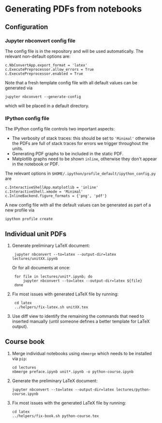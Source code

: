 
# Generating PDFs from notebooks

## Configuration

### Jupyter nbconvert config file

The config file is in the repository and will be used automatically.
The relevant non-default options are:

    c.NbConvertApp.export_format = 'latex'
    c.ExecutePreprocessor.allow_errors = True
    c.ExecutePreprocessor.enabled = True

Note that a fresh template config file with all default values can 
be generated via
    
    jupyter nbconvert --generate-config 

which will be placed in a default directory.

### IPython config file

The IPython config file controls two important aspects:

- The verbosity of stack traces: this should be set to `'Minimal'`
    otherwise the PDFs are full of stack traces for errors we 
    trigger throughout the units.
- Generating PDF graphs to be included in the static PDF.
- Matplotlib graphs need to be shown `inline`, otherwise they don't appear in 
  the notebook or PDF.

The relevant options in `$HOME/.ipython/profile_default/ipython_config.py` are

    c.InteractiveShellApp.matplotlib = 'inline'
    c.InteractiveShell.xmode = 'Minimal'
    c.InlineBackend.figure_formats = {'png', 'pdf'}

A new config file with all the default values can be generated as part
of a new profile via

    ipython profile create

## Individual unit PDFs

1. Generate preliminary LaTeX document:

        jupyter nbconvert --to=latex --output-dir=latex lectures/unitXX.ipynb

    Or for all documents at once:

        for file in lectures/unit*.ipynb; do
            jupyter nbconvert --to=latex --output-dir=latex ${file}
        done

2. Fix most issues with generated LaTeX file by running:

        cd latex
        ../helpers/fix-latex.sh unitXX.tex

3. Use diff view to identify the remaining the commands that need to inserted
   manually (until someone defines a better template for LaTeX output). 

## Course book

1.  Merge individual notebooks using `nbmerge` which needs to be 
    installed via `pip`:

        cd lectures    
        nbmerge preface.ipynb unit*.ipynb -o python-course.ipynb
 
2.  Generate the preliminary LaTeX document:

        jupyter nbconvert --to=latex --output-dir=latex lectures/python-course.ipynb 

3.  Fix most issues with the generated LaTeX file by running:
    
        cd latex
        ../helpers/fix-book.sh python-course.tex